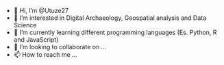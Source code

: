 - 👋 Hi, I’m @Utuze27
- 👀 I’m interested in Digital Archaeology, Geospatial analysis and Data Science
- 🌱 I’m currently learning different programming languages (Es. Python, R and JavaScript)
- 💞️ I’m looking to collaborate on ...
- 📫 How to reach me ...

<!---
Utuze27/Utuze27 is a ✨ special ✨ repository because its `README.md` (this file) appears on your GitHub profile.
You can click the Preview link to take a look at your changes.
--->

